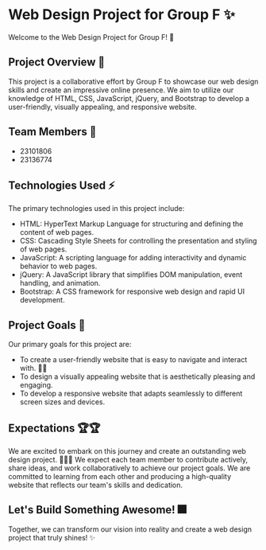 # Web Design Project for Group F ✨

Welcome to the Web Design Project for Group F! 🚀

## Project Overview 🌅

This project is a collaborative effort by Group F to showcase our web design skills and create an impressive online presence.  We aim to utilize our knowledge of HTML, CSS, JavaScript, jQuery, and Bootstrap to develop a user-friendly, visually appealing, and responsive website. 

## Team Members 🤝 

* 23101806
* 23136774

## Technologies Used ⚡

The primary technologies used in this project include:

* HTML: HyperText Markup Language for structuring and defining the content of web pages. 
* CSS: Cascading Style Sheets for controlling the presentation and styling of web pages. 
* JavaScript: A scripting language for adding interactivity and dynamic behavior to web pages. 
* jQuery: A JavaScript library that simplifies DOM manipulation, event handling, and animation. 
* Bootstrap: A CSS framework for responsive web design and rapid UI development. 

## Project Goals 🎯

Our primary goals for this project are:

* To create a user-friendly website that is easy to navigate and interact with. 🚶‍♀
* To design a visually appealing website that is aesthetically pleasing and engaging. 
* To develop a responsive website that adapts seamlessly to different screen sizes and devices. 

## Expectations 🏆🏆

We are excited to embark on this journey and create an outstanding web design project. 🎢🚌🚋 We expect each team member to contribute actively, share ideas, and work collaboratively to achieve our project goals.  We are committed to learning from each other and producing a high-quality website that reflects our team's skills and dedication. 

## Let's Build Something Awesome! 🎆

Together, we can transform our vision into reality and create a web design project that truly shines! ✨
